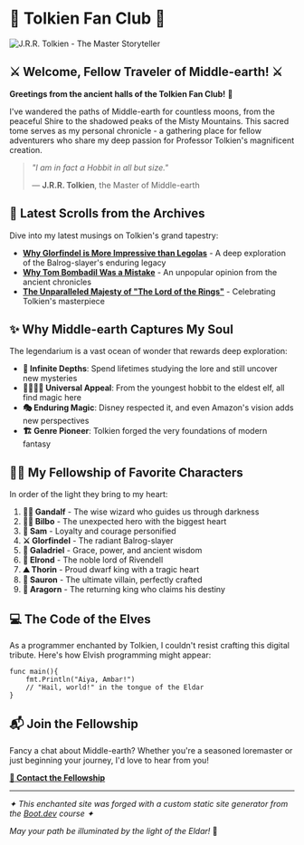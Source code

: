 # 🌟 Tolkien Fan Club 🌟

![J.R.R. Tolkien - The Master Storyteller](/images/tolkien.png)

## ⚔️ Welcome, Fellow Traveler of Middle-earth! ⚔️

**Greetings from the ancient halls of the Tolkien Fan Club!** 🏰

I've wandered the paths of Middle-earth for countless moons, from the peaceful Shire to the shadowed peaks of the Misty Mountains. This sacred tome serves as my personal chronicle - a gathering place for fellow adventurers who share my deep passion for Professor Tolkien's magnificent creation.

> *"I am in fact a Hobbit in all but size."*
>
> — **J.R.R. Tolkien**, the Master of Middle-earth

## 📜 Latest Scrolls from the Archives

Dive into my latest musings on Tolkien's grand tapestry:

- [**Why Glorfindel is More Impressive than Legolas**](/blog/glorfindel) - A deep exploration of the Balrog-slayer's enduring legacy
- [**Why Tom Bombadil Was a Mistake**](/blog/tom) - An unpopular opinion from the ancient chronicles
- [**The Unparalleled Majesty of "The Lord of the Rings"**](/blog/majesty) - Celebrating Tolkien's masterpiece

## ✨ Why Middle-earth Captures My Soul

The legendarium is a vast ocean of wonder that rewards deep exploration:

- **🌌 Infinite Depths**: Spend lifetimes studying the lore and still uncover new mysteries
- **👨‍👩‍👧‍👦 Universal Appeal**: From the youngest hobbit to the eldest elf, all find magic here
- **🎭 Enduring Magic**: Disney respected it, and even Amazon's vision adds new perspectives
- **🏗️ Genre Pioneer**: Tolkien forged the very foundations of modern fantasy

## 🧙‍♂️ My Fellowship of Favorite Characters

In order of the light they bring to my heart:

1. **🧙‍♂️ Gandalf** - The wise wizard who guides us through darkness
2. **🧝‍♂️ Bilbo** - The unexpected hero with the biggest heart
3. **🌱 Sam** - Loyalty and courage personified
4. **⚔️ Glorfindel** - The radiant Balrog-slayer
5. **👸 Galadriel** - Grace, power, and ancient wisdom
6. **🤴 Elrond** - The noble lord of Rivendell
7. **⛰️ Thorin** - Proud dwarf king with a tragic heart
8. **👹 Sauron** - The ultimate villain, perfectly crafted
9. **🏹 Aragorn** - The returning king who claims his destiny

## 💻 The Code of the Elves

As a programmer enchanted by Tolkien, I couldn't resist crafting this digital tribute. Here's how Elvish programming might appear:

```elven
func main(){
    fmt.Println("Aiya, Ambar!")
    // "Hail, world!" in the tongue of the Eldar
}
```

## 📬 Join the Fellowship

Fancy a chat about Middle-earth? Whether you're a seasoned loremaster or just beginning your journey, I'd love to hear from you!

**[📨 Contact the Fellowship](/contact)**

---

*✦ This enchanted site was forged with a custom static site generator from the [Boot.dev](https://www.boot.dev/courses/build-static-site-generator-python) course ✦*

*May your path be illuminated by the light of the Eldar!* 🌟